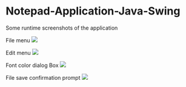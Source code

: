 # Notepad-Application-Java-Swing

Some runtime screenshots of the application

File menu
![](https://github.com/adi3120/Notepad-Application-Java-Swing/blob/master/Screenshot_2021-09-08-00-06-50-266_com.gallery.player.jpg)

Edit menu
![](https://github.com/adi3120/Notepad-Application-Java-Swing/blob/master/Screenshot_2021-09-08-00-05-06-480_com.gallery.player.jpg)

Font color dialog Box
![](https://github.com/adi3120/Notepad-Application-Java-Swing/blob/master/Screenshot_2021-09-08-00-07-01-578_com.gallery.player.jpg)

File save confirmation prompt
![](https://github.com/adi3120/Notepad-Application-Java-Swing/blob/master/Screenshot_2021-09-08-00-07-22-155_com.gallery.player.jpg)
